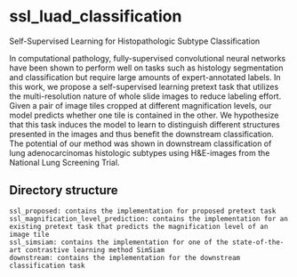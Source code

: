 # ssl_luad_classification
Self-Supervised Learning for Histopathologic Subtype Classification

In computational pathology, fully-supervised convolutional neural networks have been shown to perform well on tasks such as histology segmentation and classification but require large amounts of expert-annotated labels. In this work, we propose a self-supervised learning pretext task that utilizes the multi-resolution nature of whole slide images to reduce labeling effort. Given a pair of image tiles cropped at different magnification levels, our model predicts whether one tile is contained in the other. We hypothesize that this task induces the model to learn to distinguish different structures presented in the images and thus benefit the downstream classification. The potential of our method was shown in downstream classification of lung adenocarcinomas histologic subtypes using H\&E-images from the National Lung Screening Trial.

## Directory structure
```
ssl_proposed: contains the implementation for proposed pretext task
ssl_magnification_level_prediction: contains the implementation for an existing pretext task that predicts the magnification level of an image tile
ssl_simsiam: contains the implementation for one of the state-of-the-art contrastive learning method SimSiam
downstream: contains the implementation for the downstream classification task
```
